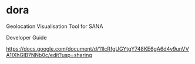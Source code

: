 dora
====

Geolocation Visualisation Tool for SANA

Developer Guide

https://docs.google.com/document/d/11lcRfgUGYtgY748KE6gA6d4y9unVVA1IXhGIB7NNb0c/edit?usp=sharing
